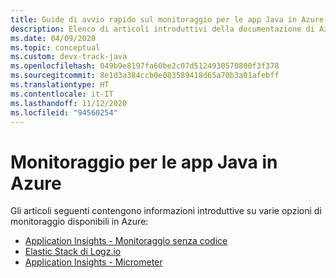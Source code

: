 ```yaml
---
title: Guide di avvio rapido sul monitoraggio per le app Java in Azure
description: Elenco di articoli introduttivi della documentazione di Azure sul monitoraggio per le app Java.
ms.date: 04/09/2020
ms.topic: conceptual
ms.custom: devx-track-java
ms.openlocfilehash: 049b9e8197fa60be2c07d5124930570800f3f378
ms.sourcegitcommit: 8e1d3a384ccb0e083589418d65a70b3a01afebff
ms.translationtype: HT
ms.contentlocale: it-IT
ms.lasthandoff: 11/12/2020
ms.locfileid: "94560254"
---
```

# <a name="monitoring-for-java-apps-on-azure"></a>Monitoraggio per le app Java in Azure

Gli articoli seguenti contengono informazioni introduttive su varie opzioni di monitoraggio disponibili in Azure:

- [Application Insights - Monitoraggio senza codice](/azure/azure-monitor/app/java-in-process-agent)
- [Elastic Stack di Logz.io](../fundamentals/java-get-started-with-logzio.md)
- [Application Insights - Micrometer](/azure/azure-monitor/app/micrometer-java)